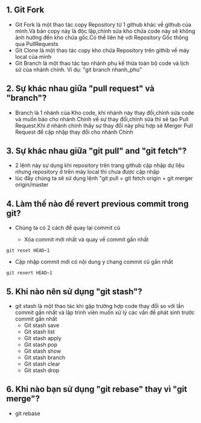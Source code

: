## 1. Git Fork
- Git Fork là một thao tác copy Repository từ 1 github khác về github của mình.Và bản copy này là độc lập,chỉnh sửa kho chứa code này sẽ không ảnh hưởng đến kho chứa gốc.Có thể liên hệ với Repository Gốc thông qua PullRequests
- Git Clone là một thao tác copy kho chứa Repository trên githib về máy local của mình
- Git Branch là một thao tác tạo nhánh phụ kế thừa toàn bộ code và lịch sử của nhánh chính. Vi dụ: "git branch nhanh_phu"
## 2. Sự khác nhau giữa "pull request" và "branch"?
- Branch là 1 nhánh của Kho code, khi nhánh này thay đổi,chỉnh sửa code và muốn báo cho nhánh Chính về sự thay đổi,chỉnh sửa thì sẽ tạo Pull Request.Khi ở nhánh chính thấy sự thay đổi này phù hợp sẽ Merger Pull Request để cập nhập thay đổi cho nhánh Chính
## 3. Sự khác nhau giữa "git pull" and "git fetch"?
- 2 lệnh này sự dụng khi repository trên trang github cập nhập dự liệu nhưng repository ở trên máy local thì chưa được cập nhập
- lúc đấy chúng ta sẽ sử dụng lệnh "git pull = git fetch origin + git merger origin/master
## 4. Làm thế nào để revert previous commit trong git?
- Chúng ta có 2 cách để quay lại commit cũ

    + Xóa commit mới nhất và quay về commit gần nhất
```github
git reset HEAD~1
```

* Cập nhập commit mới có nội dung y chang commit cũ gần nhất
```github
git revert HEAD~1
```
## 5. Khi nào nên sử dụng "git stash"?
- git stash là một thao tác khi gặp trường hợp code thay đổi so với lần commit gần nhất và lập trình viên muốn xử lý các vấn đề phát sinh trước commit gần nhất
    + Git stash save  
    + Git stash list
    + Git stash apply
    + Git stash pop
    + Git stash show
    + Git stash branch <name>
    + Git stash clear
    + Git stash drop
## 6. Khi nào bạn sử dụng "git rebase" thay vì "git merge"?
- git rebase 
